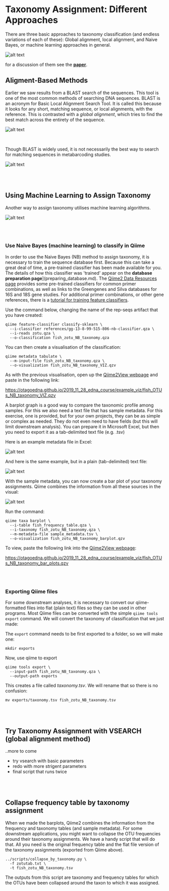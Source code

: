 # Taxonomy Assignment: Different Approaches

There are three basic approaches to taxonomy classification (and endless variations of each of these): Global alignment, local alignment, and Naive Bayes, or machine learning approaches in general. 

![alt text](day5_images/methodComparison.png)

for a discussion of them see the [**paper**](https://microbiomejournal.biomedcentral.com/articles/10.1186/s40168-018-0470-z). 


## Aligment-Based Methods

Earlier we saw results from a BLAST search of the sequences. This tool is one of the most common methods of searching DNA sequences. BLAST is an acronym for Basic Local Alignment Search Tool. It is called this because it looks for any short, matching sequence, or local alignments, with the reference. This is contrasted with a *global alignment*, which tries to find the best match across the entirety of the sequence.  


![alt text](day5_images/globalVlocal_image.png)

<br>

Though BLAST is widely used, it is not necessarily the best way to search for matching sequences in metabarcoding studies. 

![alt text](day5_images/globalVlocal_bullets.png)

<br><br>

## Using Machine Learning to Assign Taxonomy

Another way to assign taxonomy utilises machine learning algorithms. 

![alt text](day5_images/machineLearningExamples.png)

<br><br>


### Use Naive Bayes (machine learning) to classify in Qiime

In order to use the Naive Bayes (NB) method to assign taxonomy, it is necessary to train the sequence database first. Because this can take a great deal of time, a pre-trained classifier has been made available for you. The details of how this classifier was 'trained' appear on the **database preparation page**](preparing_database.md). The [Qiime2 Data Resources page](https://docs.qiime2.org/2020.8/data-resources/) provides some pre-trained classifiers for common primer combinations, as well as links to the Greengenes and Silva databases for 16S and 18S gene studies. For additional primer combinations, or other gene references, there is a [tutorial for training feature classifiers](https://docs.qiime2.org/2020.2/tutorials/feature-classifier/).

Use the command below, changing the name of the rep-seqs artifact that you have created:

```
qiime feature-classifier classify-sklearn \
  --i-classifier references/gg-13-8-99-515-806-nb-classifier.qza \
  --i-reads zotu.qza \
  --o-classification fish_zotu_NB_taxonomy.qza
```

You can then create a visualisation of the classification:

```
qiime metadata tabulate \
  --m-input-file fish_zotu_NB_taxonomy.qza \
  --o-visualization fish_zotu_NB_taxonomy_VIZ.qzv
```

As with the previous visualisation, open up the [Qiime2View webpage](https://view.qiime2.org/) and paste in the following link:

https://otagoedna.github.io/2019_11_28_edna_course/example_viz/fish_OTUs_NB_taxonomy_VIZ.qzv


A barplot graph is a good way to compare the taxonomic profile among samples. For this we also need a text file that has sample metadata. For this exercise, one is provided, but for your own projects, they can be as simple or complex as needed. They do not even need to have fields (but this will limit downstream analysis). You can prepare it in Microsoft Excel, but then you need to export it as a tab-delimited text file (e.g. .tsv)

Here is an example metadata file in Excel:

![alt text](day5_images/metadata_spreadsheet_view.png)

And here is the same example, but in a plain (tab-delimited) text file:

![alt text](day5_images/metadata_flat_view.png)

With the sample metadata, you can now create a bar plot of your taxonomy assignments. Qiime combines the information from all these sources in the visual:

![alt text](day5_images/Slide11.png)


Run the command:

```
qiime taxa barplot \
  --i-table fish_frequency_table.qza \
  --i-taxonomy fish_zotu_NB_taxonomy.qza \
  --m-metadata-file sample_metadata.tsv \
  --o-visualization fish_zotu_NB_taxonomy_barplot.qzv
```

To view, paste the following link into the [Qiime2View webpage](https://view.qiime2.org/):

https://otagoedna.github.io/2019_11_28_edna_course/example_viz/fish_OTUs_NB_taxonomy_bar_plots.qzv

<br><br>

### Exporting Qiime files

For some downstream analyses, it is necessary to convert our qiime-formatted files into flat (plain text) files so they can be used in other programs. Most Qiime files can be converted with the simple `qiime tools export` command. We will convert the taxonomy of classification that we just made:

The `export` command needs to be first exported to a folder, so we will make one:

```
mkdir exports
```

Now, use qiime to export

```
qiime tools export \
  --input-path fish_zotu_NB_taxonomy.qza \
  --output-path exports
```

This creates a file called *taxonomy.tsv*. We will rename that so there is no confusion:

```
mv exports/taxonomy.tsv fish_zotu_NB_taxonomy.tsv
```

<br><br>

## Try Taxonomy Assignment with VSEARCH (global alignment method)

..more to come

- try vsearch with basic parameters
- redo with more strigent parameters
- final script that runs twice


<br><br>

## Collapse frequency table by taxonomy assignment

When we made the barplots, Qiime2 combines the information from the frequency and taxonomy tables (and sample metadata). For some downstream applications, you might want to collapse the OTU frequencies around their taxonomy assignments. We have a handy script that will do that. All you need is the original frequency table and the flat file version of the taxonomy assignments (exported from Qiime above).

```
../scripts/collapse_by_taxonomy.py \
  -f zotutab.txt \
  -t fish_zotu_NB_taxonomy.tsv
```

The outputs from this script are taxonomy and frequency tables for which the OTUs have been collapsed around the taxon to which it was assigned.


 